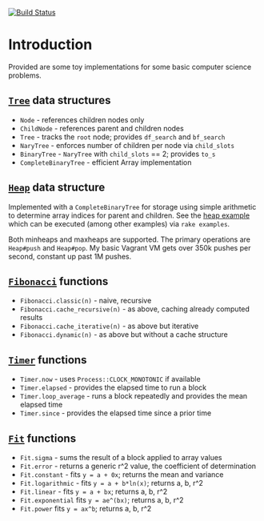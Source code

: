 [![Build Status](https://travis-ci.org/rickhull/compsci.svg?branch=master)](https://travis-ci.org/rickhull/compsci)

# Introduction

Provided are some toy implementations for some basic computer science problems.

## [`Tree`](/lib/compsci/tree.rb) data structures

* `Node`       - references children nodes only
* `ChildNode`  - references parent and children nodes
* `Tree`       - tracks the `root` node; provides `df_search` and `bf_search`
* `NaryTree`   - enforces number of children per node via `child_slots`
* `BinaryTree` - `NaryTree` with `child_slots` == 2; provides `to_s`
* `CompleteBinaryTree` - efficient Array implementation

## [`Heap`](lib/compsci/heap.rb) data structure

Implemented with a `CompleteBinaryTree` for storage using simple arithmetic to
determine array indices for parent and children.  See the
[heap example](https://github.com/rickhull/compsci/blob/master/eamples/heap.rb)
which can be executed (among other examples) via `rake examples`.

Both minheaps and maxheaps are supported.  The primary operations are
`Heap#push` and `Heap#pop`.  My basic Vagrant VM gets over 350k pushes per
second, constant up past 1M pushes.

## [`Fibonacci`](lib/compsci/fib.rb) functions

* `Fibonacci.classic(n)`         - naive, recursive
* `Fibonacci.cache_recursive(n)` - as above, caching already computed results
* `Fibonacci.cache_iterative(n)` - as above but iterative
* `Fibonacci.dynamic(n)`         - as above but without a cache structure

## [`Timer`](/lib/compsci/timer.rb) functions

* `Timer.now`          - uses `Process::CLOCK_MONOTONIC` if available
* `Timer.elapsed`      - provides the elapsed time to run a block
* `Timer.loop_average` - runs a block repeatedly and provides the mean elapsed
                         time
* `Timer.since`        - provides the elapsed time since a prior time

## [`Fit`](lib/compsci/fit.rb) functions

* `Fit.sigma` - sums the result of a block applied to array values
* `Fit.error` - returns a generic r^2 value, the coefficient of determination
* `Fit.constant` - fits `y = a + 0x`; returns the mean and variance
* `Fit.logarithmic` - fits `y = a + b*ln(x)`; returns a, b, r^2
* `Fit.linear` - fits `y = a + bx`; returns a, b, r^2
* `Fit.exponential` fits `y = ae^(bx)`; returns a, b, r^2
* `Fit.power` fits `y = ax^b`; returns a, b, r^2
